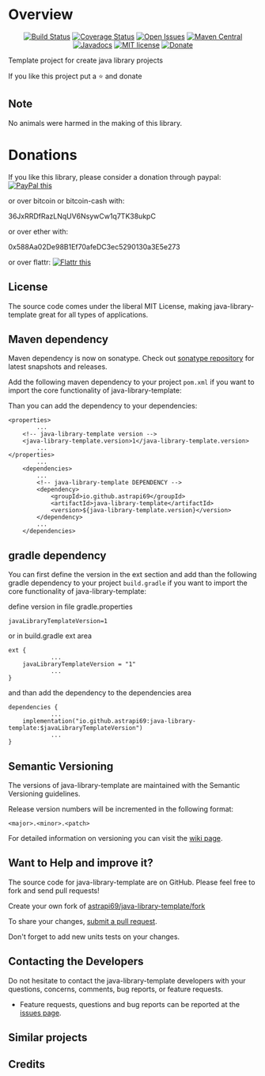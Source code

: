 # Overview

<div align="center">

[![Build Status](https://travis-ci.org/astrapi69/java-library-template.svg?branch=master)](https://travis-ci.org/astrapi69/java-library-template)
[![Coverage Status](https://coveralls.io/repos/github/astrapi69/java-library-template/badge.svg?branch=develop)](https://coveralls.io/github/astrapi69/java-library-template?branch=develop)
[![Open Issues](https://img.shields.io/github/issues/astrapi69/java-library-template.svg?style=flat)](https://github.com/astrapi69/java-library-template/issues)
[![Maven Central](https://maven-badges.herokuapp.com/maven-central/io.github.astrapi69/java-library-template/badge.svg)](https://maven-badges.herokuapp.com/maven-central/io.github.astrapi69/java-library-template)
[![Javadocs](http://www.javadoc.io/badge/io.github.astrapi69/java-library-template.svg)](http://www.javadoc.io/doc/io.github.astrapi69/java-library-template)
[![MIT license](http://img.shields.io/badge/license-MIT-brightgreen.svg?style=flat)](http://opensource.org/licenses/MIT)
[![Donate](https://img.shields.io/badge/donate-❤-ff2244.svg)](https://www.paypal.com/cgi-bin/webscr?cmd=_s-xclick&hosted_button_id=GVBTWLRAZ7HB8)

</div>

Template project for create java library projects

If you like this project put a ⭐ and donate

## Note

No animals were harmed in the making of this library.

# Donations

If you like this library, please consider a donation through paypal: <a href="https://www.paypal.com/cgi-bin/webscr?cmd=_s-xclick&hosted_button_id=B37J9DZF6G9ZC" target="_blank">
<img src="https://www.paypalobjects.com/en_US/GB/i/btn/btn_donateCC_LG.gif" alt="PayPal this" title="PayPal – The safer, easier way to pay online!" border="0" />
</a>

or over bitcoin or bitcoin-cash with:

36JxRRDfRazLNqUV6NsywCw1q7TK38ukpC

or over ether with:

0x588Aa02De98B1Ef70afeDC3ec5290130a3E5e273

or over flattr:
<a href="https://flattr.com/submit/auto?user_id=astrapi69&url=https://github.com/astrapi69/java-library-template" target="_blank">
<img src="http://api.flattr.com/button/flattr-badge-large.png" alt="Flattr this" title="Flattr this" border="0" />
</a>

## License

The source code comes under the liberal MIT License, making java-library-template great for all types of applications.

## Maven dependency

Maven dependency is now on sonatype.
Check out [sonatype repository](https://oss.sonatype.org/index.html#nexus-search;gav~io.github.astrapi69~java-library-template~~~) for latest snapshots and releases.

Add the following maven dependency to your project `pom.xml` if you want to import the core 
functionality of java-library-template:

Than you can add the dependency to your dependencies:

	<properties>
			...
		<!-- java-library-template version -->
		<java-library-template.version>1</java-library-template.version>
			...
	</properties>
			...
		<dependencies>
			...
			<!-- java-library-template DEPENDENCY -->
			<dependency>
				<groupId>io.github.astrapi69</groupId>
				<artifactId>java-library-template</artifactId>
				<version>${java-library-template.version}</version>
			</dependency>
			...
		</dependencies>

## gradle dependency

You can first define the version in the ext section and add than the following gradle dependency to
your project `build.gradle` if you want to import the core functionality of java-library-template:

define version in file gradle.properties
```
javaLibraryTemplateVersion=1
```

or in build.gradle ext area

```
ext {
			...
    javaLibraryTemplateVersion = "1"
			...
}
```

and than add the dependency to the dependencies area

```
dependencies {
			...
    implementation("io.github.astrapi69:java-library-template:$javaLibraryTemplateVersion")
			...
}
```

## Semantic Versioning

The versions of java-library-template are maintained with the Semantic Versioning guidelines.

Release version numbers will be incremented in the following format:

`<major>.<minor>.<patch>`

For detailed information on versioning you can visit the [wiki page](https://github.com/lightblueseas/mvn-parent-projects/wiki/Semantic-Versioning).

## Want to Help and improve it? ###

The source code for java-library-template are on GitHub. Please feel free to fork and send pull requests!

Create your own fork of [astrapi69/java-library-template/fork](https://github.com/astrapi69/java-library-template/fork)

To share your changes, [submit a pull request](https://github.com/astrapi69/java-library-template/pull/new/develop).

Don't forget to add new units tests on your changes.

## Contacting the Developers

Do not hesitate to contact the java-library-template developers with your questions, concerns, comments, bug reports, or feature requests.
- Feature requests, questions and bug reports can be reported at the [issues page](https://github.com/astrapi69/java-library-template/issues).

## Similar projects

## Credits

